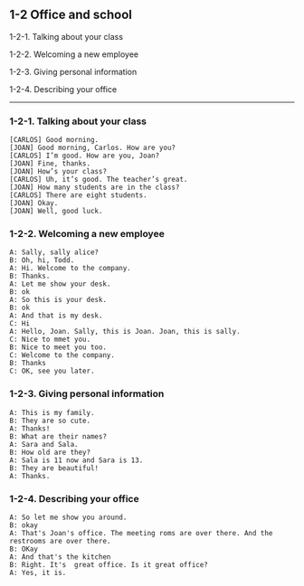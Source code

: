 ## 1-2 Office and school

1-2-1. Talking about your class

1-2-2. Welcoming a new employee

1-2-3. Giving personal information

1-2-4. Describing your office

-----

### 1-2-1. Talking about your class

```
[CARLOS] Good morning.
[JOAN] Good morning, Carlos. How are you?
[CARLOS] I’m good. How are you, Joan?
[JOAN] Fine, thanks.
[JOAN] How’s your class?
[CARLOS] Uh, it’s good. The teacher’s great.
[JOAN] How many students are in the class?
[CARLOS] There are eight students.
[JOAN] Okay.
[JOAN] Well, good luck.
```

### 1-2-2. Welcoming a new employee

```
A: Sally, sally alice?
B: Oh, hi, Todd.
A: Hi. Welcome to the company.
B: Thanks.
A: Let me show your desk.
B: ok
A: So this is your desk.
B: ok
A: And that is my desk.
C: Hi
A: Hello, Joan. Sally, this is Joan. Joan, this is sally.
C: Nice to mmet you.
B: Nice to meet you too.
C: Welcome to the company. 
B: Thanks
C: OK, see you later.
```

### 1-2-3. Giving personal information

```
A: This is my family.
B: They are so cute.
A: Thanks!
B: What are their names? 
A: Sara and Sala.
B: How old are they?
A: Sala is 11 now and Sara is 13.
B: They are beautiful!
A: Thanks.
```

### 1-2-4. Describing your office

```
A: So let me show you around.
B: okay
A: That's Joan's office. The meeting roms are over there. And the restrooms are over there.
B: OKay
A: And that's the kitchen
B: Right. It's  great office. Is it great office?
A: Yes, it is.
```

